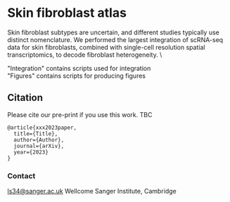 # Skin fibroblast atlas

Skin fibroblast subtypes are uncertain, and different studies typically use distinct nomenclature. We performed the largest integration of scRNA-seq data for skin fibroblasts, combined with single-cell resolution spatial transcriptomics, to decode fibroblast heterogeneity.
\

"Integration" contains scripts used for integration\
"Figures" contains scripts for producing figures 

## Citation

Please cite our pre-print if you use this work. TBC

```
@article{xxx2023paper,
  title={Title},
  author={Author},
  journal={arXiv},
  year={2023}
}
```

 ### Contact

ls34@sanger.ac.uk
Wellcome Sanger Institute, Cambridge